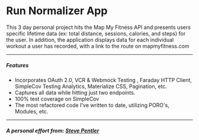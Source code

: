 # Run Normalizer App
This 3 day personal project hits the Map My Fitness API and presents users specific lifetime data (ex: total distance, sessions, calories, and steps) for the user. In addition, the application displays data for each individual workout a user has recorded, with a link to the route on mapmyfitness.com 

--- 
##### Features

  - Incorporates OAuth 2.0, VCR & Webmock Testing , Faraday HTTP Client, SimpleCov Testing Analytics, Materialize CSS, Pagination, etc.
  - Captures all data while hitting just two endpoints.
  - 100% test coverage on SimpleCov
  - The most refactored code I've written to date, utilizing PORO's, Modules, etc.
--- 
##### A personal effort from: [Steve Pentler](https://github.com/stevepentler)